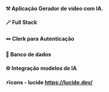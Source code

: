 #### ⚒️ Aplicação Gerador de video com IA. <br>
#### 🪄 Full Stack  <br>
#### 🪢 Clerk para Autenticação <br>
#### 🔦 Banco de dados <br>
#### ⚙️ Integração modelos de IA <br>
#### ⚡icons -  lucide https://lucide.dev/


